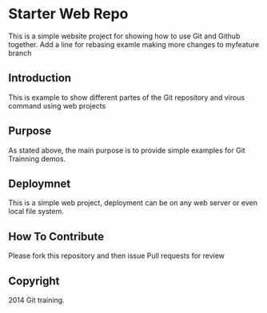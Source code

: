 # Starter Web Repo
 This is a simple website project for showing how to use Git and Github together. Add a line for rebasing examle
 making more changes to myfeature branch
 

## Introduction
 
 This is example to show different partes of the Git repository and virous command using web projects
 
 
## Purpose

As stated above, the main purpose is to provide simple examples for Git Trainning demos.

## Deploymnet

This is a simple web project, deployment can be on any web server or even local file system.

## How To Contribute

Please fork this repository and then issue Pull requests for review

## Copyright

2014 Git training.

